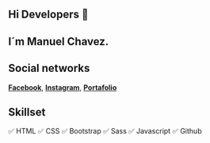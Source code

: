 ## Hi Developers 👋
## I´m Manuel Chavez.

## Social networks
**[Facebook](https://www.facebook.com/mmedinasv)**, **[Instagram](https://www.instagram.com/mmedinasv__/)**, **[Portafolio](https://www.manuelchavez.ga)**

## Skillset
✅ HTML ✅ CSS ✅ Bootstrap ✅ Sass ✅ Javascript ✅ Github
